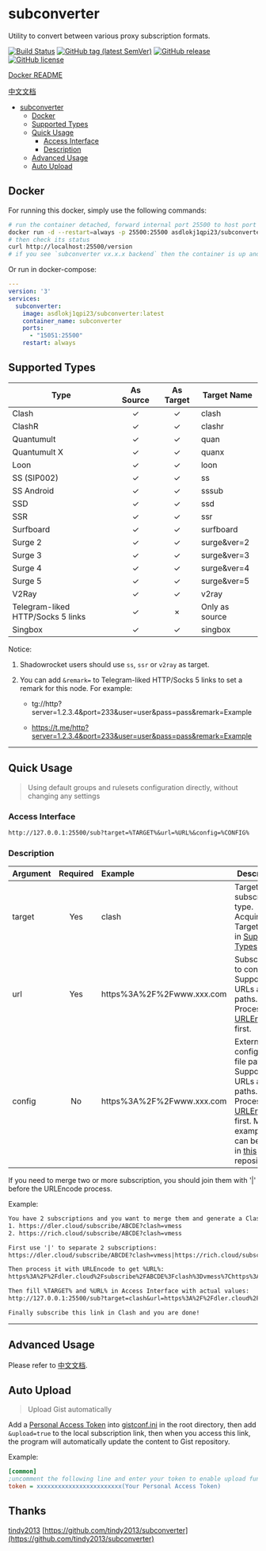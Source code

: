 # subconverter

Utility to convert between various proxy subscription formats.

[![Build Status](https://github.com/asdlokj1qpi23/subconverter/actions/workflows/docker.yml/badge.svg)](https://github.com/asdlokj1qpi23/subconverter/actions)
[![GitHub tag (latest SemVer)](https://img.shields.io/github/tag/asdlokj1qpi23/subconverter.svg)](https://github.com/asdlokj1qpi23/subconverter/tags)
[![GitHub release](https://img.shields.io/github/release/asdlokj1qpi23/subconverter.svg)](https://github.com/asdlokj1qpi23/subconverter/releases)
[![GitHub license](https://img.shields.io/github/license/asdlokj1qpi23/subconverter.svg)](https://github.com/tindy2013/subconverter/blob/master/LICENSE)

[Docker README](https://github.com/asdlokj1qpi23/subconverter/blob/master/README-docker.md)

[中文文档](https://github.com/asdlokj1qpi23/subconverter/blob/master/README-cn.md)

- [subconverter](#subconverter)
  - [Docker](#docker)
  - [Supported Types](#supported-types)
  - [Quick Usage](#quick-usage)
    - [Access Interface](#access-interface)
    - [Description](#description)
  - [Advanced Usage](#advanced-usage)
  - [Auto Upload](#auto-upload)
  
## Docker

For running this docker, simply use the following commands:
```bash
# run the container detached, forward internal port 25500 to host port 25500
docker run -d --restart=always -p 25500:25500 asdlokj1qpi23/subconverter:latest
# then check its status
curl http://localhost:25500/version
# if you see `subconverter vx.x.x backend` then the container is up and running
```
Or run in docker-compose:
```yaml
---
version: '3'
services:
  subconverter:
    image: asdlokj1qpi23/subconverter:latest
    container_name: subconverter
    ports:
      - "15051:25500"
    restart: always
```
## Supported Types

| Type                              | As Source | As Target    | Target Name    |
|-----------------------------------|:---------:| :----------: |----------------|
| Clash                             |     ✓     |      ✓       | clash          |
| ClashR                            |     ✓     |      ✓       | clashr         |
| Quantumult                        |     ✓     |      ✓       | quan           |
| Quantumult X                      |     ✓     |      ✓       | quanx          |
| Loon                              |     ✓     |      ✓       | loon           |
| SS (SIP002)                       |     ✓     |      ✓       | ss             |
| SS Android                        |     ✓     |      ✓       | sssub          |
| SSD                               |     ✓     |      ✓       | ssd            |
| SSR                               |     ✓     |      ✓       | ssr            |
| Surfboard                         |     ✓     |      ✓       | surfboard      |
| Surge 2                           |     ✓     |      ✓       | surge&ver=2    |
| Surge 3                           |     ✓     |      ✓       | surge&ver=3    |
| Surge 4                           |     ✓     |      ✓       | surge&ver=4    |
| Surge 5                           |     ✓     |      ✓       | surge&ver=5    |
| V2Ray                             |     ✓     |      ✓       | v2ray          |
| Telegram-liked HTTP/Socks 5 links |     ✓     |      ×       | Only as source |
| Singbox                           |     ✓      |      ✓       | singbox        |

Notice:

1. Shadowrocket users should use `ss`, `ssr` or `v2ray` as target.

2. You can add `&remark=` to Telegram-liked HTTP/Socks 5 links to set a remark for this node. For example:

   - tg://http?server=1.2.3.4&port=233&user=user&pass=pass&remark=Example

   - https://t.me/http?server=1.2.3.4&port=233&user=user&pass=pass&remark=Example


---

## Quick Usage

> Using default groups and rulesets configuration directly, without changing any settings

### Access Interface

```txt
http://127.0.0.1:25500/sub?target=%TARGET%&url=%URL%&config=%CONFIG%
```

### Description

| Argument | Required | Example | Description |
| -------- | :------: | :------ | ----------- |
| target   | Yes      | clash   | Target subscription type. Acquire from Target Name in [Supported Types](#supported-types). |
| url      | Yes      | https%3A%2F%2Fwww.xxx.com | Subscription to convert. Supports URLs and file paths. Process with [URLEncode](https://www.urlencoder.org/) first. |
| config   | No       | https%3A%2F%2Fwww.xxx.com | External configuration file path. Supports URLs and file paths. Process with [URLEncode](https://www.urlencoder.org/) first. More examples can be found in [this](https://github.com/lzdnico/subconverteriniexample) repository. |

If you need to merge two or more subscription, you should join them with '|' before the URLEncode process.

Example:

```txt
You have 2 subscriptions and you want to merge them and generate a Clash subscription:
1. https://dler.cloud/subscribe/ABCDE?clash=vmess
2. https://rich.cloud/subscribe/ABCDE?clash=vmess

First use '|' to separate 2 subscriptions:
https://dler.cloud/subscribe/ABCDE?clash=vmess|https://rich.cloud/subscribe/ABCDE?clash=vmess

Then process it with URLEncode to get %URL%:
https%3A%2F%2Fdler.cloud%2Fsubscribe%2FABCDE%3Fclash%3Dvmess%7Chttps%3A%2F%2Frich.cloud%2Fsubscribe%2FABCDE%3Fclash%3Dvmess

Then fill %TARGET% and %URL% in Access Interface with actual values:
http://127.0.0.1:25500/sub?target=clash&url=https%3A%2F%2Fdler.cloud%2Fsubscribe%2FABCDE%3Fclash%3Dvmess%7Chttps%3A%2F%2Frich.cloud%2Fsubscribe%2FABCDE%3Fclash%3Dvmess

Finally subscribe this link in Clash and you are done!
```

---

## Advanced Usage

Please refer to [中文文档](https://github.com/asdlokj1qpi23/subconverter/blob/master/README-cn.md#%E8%BF%9B%E9%98%B6%E7%94%A8%E6%B3%95).

## Auto Upload

> Upload Gist automatically

Add a [Personal Access Token](https://github.com/settings/tokens/new) into [gistconf.ini](./gistconf.ini) in the root directory, then add `&upload=true` to the local subscription link, then when you access this link, the program will automatically update the content to Gist repository.

Example:

```ini
[common]
;uncomment the following line and enter your token to enable upload function
token = xxxxxxxxxxxxxxxxxxxxxxxx(Your Personal Access Token)
```
## Thanks
[tindy2013](https://github.com/tindy2013)
[https://github.com/tindy2013/subconverter](https://github.com/tindy2013/subconverter)